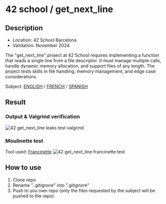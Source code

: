 # 42 school / get_next_line

## Description
- Location: 42 School Barcelona
- Validation: November 2024

The "get_next_line" project at 42 School requires implementing a function that reads a single line from a file descriptor. It must manage multiple calls, handle dynamic memory allocation, and support files of any length. The project tests skills in file handling, memory management, and edge case considerations.

Subject: [ENGLISH](./docs/en.subject.pdf) / [FRENCH](./docs/fr.subject.pdf) / [SPANISH](./docs/es.subject.pdf)

## Result

### Output & Valgrind verification
![42 get_next_line leaks test valgrind](https://github.com/user-attachments/assets/14b485f8-3ca3-43a6-ad43-e9ecd4bf902c)

### Moulinette test
Tool used: [Francinette](https://github.com/xicodomingues/francinette)
![42 get_next_line francinette test](https://github.com/user-attachments/assets/a0819972-1505-47db-9c18-b3bffbd2aa1d)

## How to use

1. Clone repo
2. Rename "..gitignore" into ".gitignore"
3. Push to you own repo (only the files requested by the subject will be pushed to the repo)
